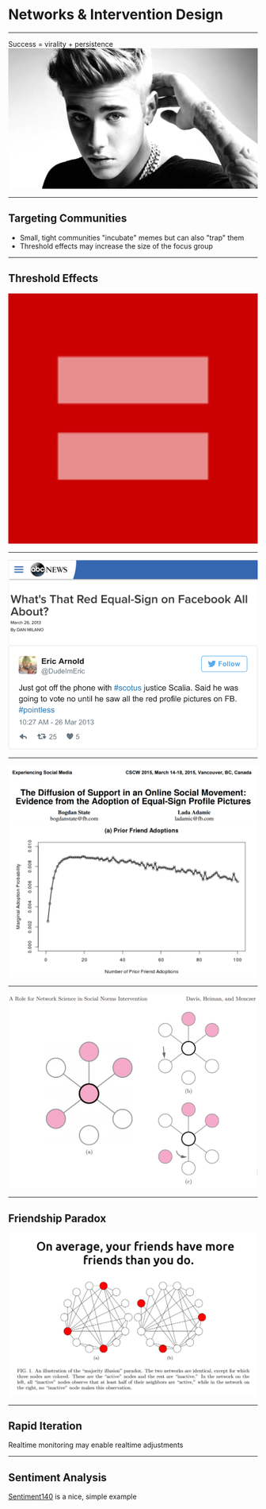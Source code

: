 # Networks & Intervention Design

---

Success = virality + persistence
![](img/bieber.jpg)

---

## Targeting Communities

* Small, tight communities "incubate" memes but can also "trap" them
* Threshold effects may increase the size of the focus group

---

## Threshold Effects

![](img/equal.jpg)


---

![](img/abcnews.png)
![](img/equaltweet.png)

---

![](img/state.png)
![](img/state_pdf.png)

---

![](img/davis_heiman_menczer.png)

---

## Friendship Paradox

![](img/majill.jpg)

---

## Rapid Iteration

Realtime monitoring may enable realtime adjustments

---

## Sentiment Analysis

[Sentiment140](http://www.sentiment140.com/) is a nice, simple example
